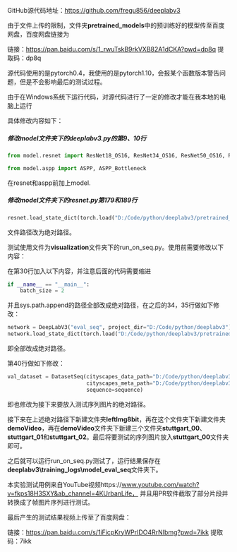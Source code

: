 GitHub源代码地址：https://github.com/fregu856/deeplabv3

由于文件上传的限制，文件夹**pretrained_models**中的预训练好的模型传至百度网盘，百度网盘链接为

链接：https://pan.baidu.com/s/1_rwuTskB9rkVXB82A1dCKA?pwd=dp8q 
提取码：dp8q

源代码使用的是pytorch0.4，我使用的是pytorch1.10，会报某个函数版本警告问题，但是不会影响最后的测试过程。

由于在Windows系统下运行代码，对源代码进行了一定的修改才能在我本地的电脑上运行

具体修改内容如下：

#####  修改model文件夹下的deeplabv3.py的第9、10行

```python
from model.resnet import ResNet18_OS16, ResNet34_OS16, ResNet50_OS16, ResNet101_OS16, ResNet152_OS16, ResNet18_OS8, ResNet34_OS8`

from model.aspp import ASPP, ASPP_Bottleneck
```

在resnet和aspp前加上model.

##### 修改model文件夹下的resnet.py第179和189行

```python
resnet.load_state_dict(torch.load("D:/Code/python/deeplabv3/pretrained_models/resnet/resnet18-5c106cde.pth"))
```

文件路径改为绝对路径。

测试使用文件为**visualization**文件夹下的run\_on\_seq.py。使用前需要修改以下内容：

在第30行加入以下内容，并注意后面的代码需要缩进

```python
if __name__ == "__main__":
    batch_size = 2
```

并且sys.path.append的路径全部改成绝对路径，在之后的34，35行做如下修改：

```python
network = DeepLabV3("eval_seq", project_dir="D:/Code/python/deeplabv3").cuda()
network.load_state_dict(torch.load("D:/Code/python/deeplabv3/pretrained_models/model_13_2_2_2_epoch_580.pth"))
```

即全部改成绝对路径。

第40行做如下修改：

```python
val_dataset = DatasetSeq(cityscapes_data_path="D:/Code/python/deeplabv3/data/cityscapes",
                         cityscapes_meta_path="D:/Code/python/deeplabv3/data/cityscapes",
                         sequence=sequence)
```

即也修改为接下来要放入测试序列图片的绝对路径。

接下来在上述绝对路径下新建文件夹**leftImg8bit**，再在这个文件夹下新建文件夹**demoVideo**，再在**demoVideo**文件夹下新建三个文件夹**stuttgart_00**、**stuttgart_01**和**stuttgart_02**。最后将要测试的序列图片放入**stuttgart_00**文件夹即可。

之后就可以运行run_on_seq.py测试了，运行结果保存在**deeplabv3\training_logs\model_eval_seq**文件夹下。

本实验测试用例来自YouTube视频https://www.youtube.com/watch?v=fkps18H3SXY&ab_channel=4KUrbanLife，
并且用PR软件截取了部分片段并转换成了帧图片序列进行测试。

最后产生的测试结果视频上传至了百度网盘：

链接：https://pan.baidu.com/s/1iFicpKryWPrIDO4RrNIbmg?pwd=7ikk 
提取码：7ikk

